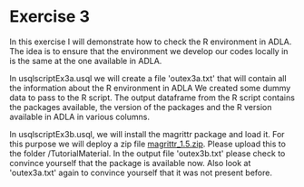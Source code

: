 # Exercise 3

In this exercise I will demonstrate how to check the R environment in ADLA. The idea is to ensure that the environment we develop our codes locally in is the same at the one available in ADLA. 


In usqlscriptEx3a.usql we will create a file 'outex3a.txt' that will contain all the information about the R environment in ADLA
We created some dummy data to pass to the R script. The output dataframe from the R script contains the packages available, the version of the packages and the R version available in ADLA in various columns.

In usqlscriptEx3b.usql, we will install the magrittr package and load it. For this purpose we will deploy a zip file [magrittr_1.5.zip](https://cran.r-project.org/web/packages/magrittr/index.html). Please upload this to the folder /TutorialMaterial. In the output file 'outex3b.txt' please check to convince yourself that the package is available now. Also look at 'outex3a.txt' again to convince yourself that it was not present before.


 

